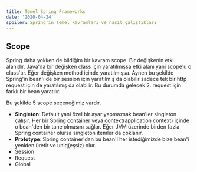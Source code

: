 ```yaml
---
title: Temel Spring Frameworks
date: '2020-04-24'
spoiler: Spring'in temel kavramları ve nasıl çalıştıkları
---
```


## Scope
Spring daha yokken de bildiğim bir kavram scope. Bir değişkenin etki alanıdır. Java'da bir değişken class için yaratılmışsa etki alanı yani scope'u o class'tır. Eğer değişken method içinde yaratılmışsa. Aynen bu şekilde Spring'in bean'i de bir session için yaratılmış da olabilir sadece tek bir http request için de yaratılmış da olabilir. Bu durumda gelecek 2. request için farklı bir bean yaratılır. 

Bu şekilde 5 scope seçeneğimiz vardır. 
* **Singleton**: Default yani özel bir ayar yapmazsak bean'ler singleton çalışır. Her bir Spring container veya context(application context) içinde o bean'den bir tane olmasını sağlar. Eğer JVM üzerinde birden fazla Spring container olursa singleton itemler da çoklanır.  
* **Prototype**: Spring container'dan bu bean'i her istediğimizde bize bean'i yeniden üretir ve uniq(eşsiz) olur.
* Session
* Request
* Global
